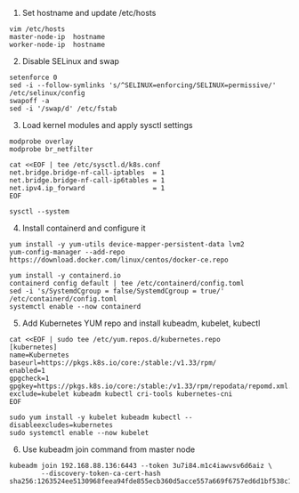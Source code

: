 1. Set hostname and update /etc/hosts
```
vim /etc/hosts
master-node-ip	hostname
worker-node-ip	hostname
```
2. Disable SELinux and swap
```
setenforce 0
sed -i --follow-symlinks 's/^SELINUX=enforcing/SELINUX=permissive/' /etc/selinux/config
swapoff -a
sed -i '/swap/d' /etc/fstab
```
3. Load kernel modules and apply sysctl settings
```
modprobe overlay
modprobe br_netfilter

cat <<EOF | tee /etc/sysctl.d/k8s.conf
net.bridge.bridge-nf-call-iptables  = 1
net.bridge.bridge-nf-call-ip6tables = 1
net.ipv4.ip_forward                 = 1
EOF

sysctl --system
```
4. Install containerd and configure it
```
yum install -y yum-utils device-mapper-persistent-data lvm2
yum-config-manager --add-repo https://download.docker.com/linux/centos/docker-ce.repo

yum install -y containerd.io
containerd config default | tee /etc/containerd/config.toml
sed -i 's/SystemdCgroup = false/SystemdCgroup = true/' /etc/containerd/config.toml
systemctl enable --now containerd
```
5. Add Kubernetes YUM repo and install kubeadm, kubelet, kubectl
```
cat <<EOF | sudo tee /etc/yum.repos.d/kubernetes.repo
[kubernetes]
name=Kubernetes
baseurl=https://pkgs.k8s.io/core:/stable:/v1.33/rpm/
enabled=1
gpgcheck=1
gpgkey=https://pkgs.k8s.io/core:/stable:/v1.33/rpm/repodata/repomd.xml.key
exclude=kubelet kubeadm kubectl cri-tools kubernetes-cni
EOF

sudo yum install -y kubelet kubeadm kubectl --disableexcludes=kubernetes
sudo systemctl enable --now kubelet
```
6. Use kubeadm join command from master node
```
kubeadm join 192.168.88.136:6443 --token 3u7i84.m1c4iawvsv6d6aiz \
        --discovery-token-ca-cert-hash sha256:1263524ee5130968feea94fde855ecb360d5acce557a669f6757ed6d1bf538c1
```

